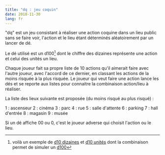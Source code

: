```yaml
---
title: "dq : jeu coquin"
date: 2018-11-30
lang: fr
---
```


"dq" est un jeu consistant à réaliser une action coquine dans un lieu public sans se faire voir, l'action et le lieu étant déterminés aléatoirement par un lancer de dé.

Le dé utilisé est un d100[^1] dont le chiffre des dizaines représente une action et celui des unités un lieu.

Chaque joueur fait sa propre liste de 10 actions qu'il aimerait faire avec l'autre joueur, avec l'accord de ce dernier, en classant les actions de la moins risquée à la plus risquée. Le joueur qui veut faire une action lance les dés et se reporte aux listes pour connaitre la combinaison action/lieu à réaliser.

La liste des lieux suivante est proposée (du moins risqué au plus risqué) :

1 : ascenseur
2 : cinéma
3 : parc
4 : rue
5 : salle d'attente
6 : parking
7 : hall d'entrée
8 : magasin
9 : musée

Si un dé affiche 00 ou 0, c'est le joueur adverse qui choisit l'action ou le lieu.

[^1]: voilà un exemple de [d10 dizaines](http://www.des-en-folie.fr/des-gamme-opaque-chessex/4838-d-opaque-chessex-blanc-et-noir.html) et [d10 unités](http://www.des-en-folie.fr/des-gamme-opaque-chessex/4819-d10-opaque-chessex-blanc-et-noir.html) dont la combinaison permet de simuler un [d100](https://fr.wikipedia.org/wiki/D%C3%A9_%C3%A0_cent_faces)
